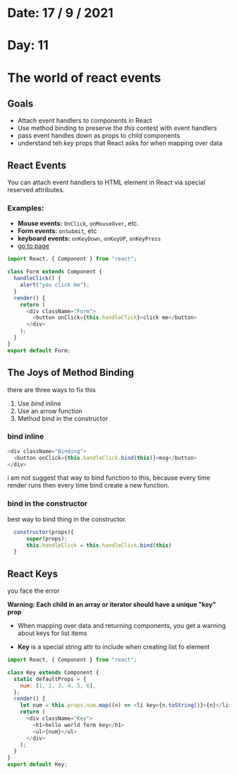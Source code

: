 # Date: 17 / 9 / 2021

# Day: 11

# The world of react events

## Goals

- Attach event handlers to components in React
- Use method binding to preserve the _this_ contest with event handlers
- pass event handles down as props to child components
- understand teh _key_ props that React asks for when mapping over data

## React Events

You can attach event handlers to HTML element in React via special reserved attributes.
<br>

### Examples:

- **Mouse events:** <code>OnClick</code>, <code>onMouseOver</code>, etc.
- **Form events:** <code>onSubmit</code>, etc
- **keyboard events:** <code>onKeyDown</code>, <code>onKeyUP</code>, <code>onKeyPress</code>
- [go to page](https://reactjs.org/docs/events.html)

```js
import React, { Component } from "react";

class Form extends Component {
  handleClick() {
    alert("you click me");
  }
  render() {
    return (
      <div className="Form">
        <button onClick={this.handleClick}>click me</button>
      </div>
    );
  }
}
export default Form;
```

## The Joys of Method Binding

there are three ways to fix this

1. Use _bind_ inline
2. Use an arrow function
3. Method bind in the constructor

### bind inline

```js
<div className="Binding">
  <button onClick={this.handleClick.bind(this)}>msg</button>
</div>
```

i am not suggest that way to bind function to this, because every time render runs then every time bind create a new function.

### bind in the constructor

best way to bind thing in the constructor.

```js
  constructor(props){
      super(props);
      this.handleClick = this.handleClick.bind(this)
  }

```

## React Keys

you face the error

**Warning: Each child in an array or iterator should have a unique "key" prop**

- When mapping over data and returning components, you get a warning about keys for list items

- **Key** is a special string attr to include when creating list fo element

```js
import React, { Component } from "react";

class Key extends Component {
  static defaultProps = {
    num: [1, 2, 3, 4, 5, 6],
  };
  render() {
    let num = this.props.num.map((n) => <li key={n.toString()}>{n}</li>);
    return (
      <div className="Key">
        <h1>hello world form key</h1>
        <ul>{num}</ul>
      </div>
    );
  }
}
export default Key;
```
